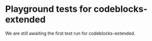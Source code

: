 # Playground tests for codeblocks-extended
We are still awaiting the first test run for codeblocks-extended.
